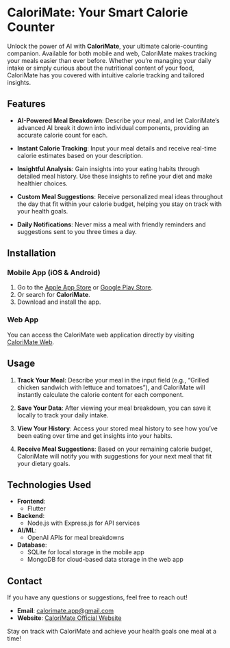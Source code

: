 # CaloriMate: Your Smart Calorie Counter

Unlock the power of AI with **CaloriMate**, your ultimate calorie-counting companion. Available for both mobile and web, CaloriMate makes tracking your meals easier than ever before. Whether you’re managing your daily intake or simply curious about the nutritional content of your food, CaloriMate has you covered with intuitive calorie tracking and tailored insights.

## Features

- **AI-Powered Meal Breakdown**: Describe your meal, and let CaloriMate’s advanced AI break it down into individual components, providing an accurate calorie count for each.
  
- **Instant Calorie Tracking**: Input your meal details and receive real-time calorie estimates based on your description.
  
- **Insightful Analysis**: Gain insights into your eating habits through detailed meal history. Use these insights to refine your diet and make healthier choices.
  
- **Custom Meal Suggestions**: Receive personalized meal ideas throughout the day that fit within your calorie budget, helping you stay on track with your health goals.
  
- **Daily Notifications**: Never miss a meal with friendly reminders and suggestions sent to you three times a day.

## Installation

### Mobile App (iOS & Android)

1. Go to the [Apple App Store](https://apps.apple.com/mt/app/calorimate-ai-calorie-guide/id6502282028) or [Google Play Store](https://play.google.com/store/apps/details?id=com.splansh.calorimate).
2. Or search for **CaloriMate**.
3. Download and install the app.

### Web App

You can access the CaloriMate web application directly by visiting [CaloriMate Web](https://calorimate.com).

## Usage

1. **Track Your Meal**: Describe your meal in the input field (e.g., “Grilled chicken sandwich with lettuce and tomatoes”), and CaloriMate will instantly calculate the calorie content for each component.
  
2. **Save Your Data**: After viewing your meal breakdown, you can save it locally to track your daily intake.

3. **View Your History**: Access your stored meal history to see how you’ve been eating over time and get insights into your habits.

4. **Receive Meal Suggestions**: Based on your remaining calorie budget, CaloriMate will notify you with suggestions for your next meal that fit your dietary goals.

## Technologies Used

- **Frontend**: 
  - Flutter
- **Backend**: 
  - Node.js with Express.js for API services
- **AI/ML**: 
  - OpenAI APIs for meal breakdowns
- **Database**: 
  - SQLite for local storage in the mobile app
  - MongoDB for cloud-based data storage in the web app

## Contact

If you have any questions or suggestions, feel free to reach out!

- **Email**: calorimate.app@gmail.com
- **Website**: [CaloriMate Official Website](https://calorimate.com)

Stay on track with CaloriMate and achieve your health goals one meal at a time!

